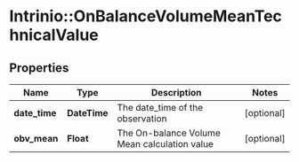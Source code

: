 # Intrinio::OnBalanceVolumeMeanTechnicalValue

## Properties
Name | Type | Description | Notes
------------ | ------------- | ------------- | -------------
**date_time** | **DateTime** | The date_time of the observation | [optional] 
**obv_mean** | **Float** | The On-balance Volume Mean calculation value | [optional] 



